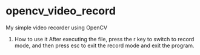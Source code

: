 # opencv_video_record
My simple video recorder using OpenCV

1. How to use it
After executing the file, press the r key to switch to record mode, and then press esc to exit the record mode and exit the program.

